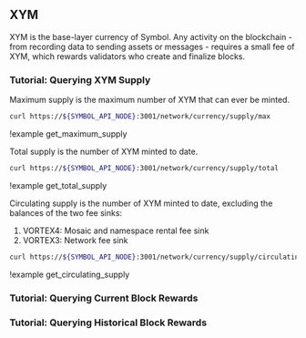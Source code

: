 ## XYM

XYM is the base-layer currency of Symbol. Any activity on the blockchain - from recording data to sending assets or messages - requires a small fee of XYM, which rewards validators who create and finalize blocks.

### Tutorial: Querying XYM Supply
Maximum supply is the maximum number of XYM that can ever be minted.
```sh
curl https://${SYMBOL_API_NODE}:3001/network/currency/supply/max
```
!example get_maximum_supply

Total supply is the number of XYM minted to date.
```sh
curl https://${SYMBOL_API_NODE}:3001/network/currency/supply/total
```
!example get_total_supply

Circulating supply is the number of XYM minted to date, excluding the balances of the two fee sinks:
1. VORTEX4: Mosaic and namespace rental fee sink
2. VORTEX3: Network fee sink

```sh
curl https://${SYMBOL_API_NODE}:3001/network/currency/supply/circulating
```
!example get_circulating_supply

### Tutorial: Querying Current Block Rewards
### Tutorial: Querying Historical Block Rewards
